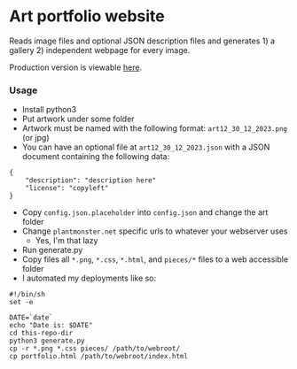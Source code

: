 # Art portfolio website

Reads image files and optional JSON description files and generates 1) a gallery 2) independent webpage for every image.

Production version is viewable [here](https://plantmonster.net/art-portfolio/).

### Usage

* Install python3
* Put artwork under some folder
* Artwork must be named with the following format: `art12_30_12_2023.png` (or jpg)
* You can have an optional file at `art12_30_12_2023.json` with a JSON document containing the following data:

```
{
    "description": "description here"
    "license": "copyleft"
}
```

* Copy `config.json.placeholder` into `config.json` and change the art folder
* Change `plantmonster.net` specific urls to whatever your webserver uses
	* Yes, I'm that lazy
* Run generate.py
* Copy files all `*.png`, `*.css`, `*.html`, and `pieces/*` files to a web accessible folder
* I automated my deployments like so:

```
#!/bin/sh
set -e

DATE=`date`
echo "Date is: $DATE"
cd this-repo-dir
python3 generate.py
cp -r *.png *.css pieces/ /path/to/webroot/
cp portfolio.html /path/to/webroot/index.html
```
